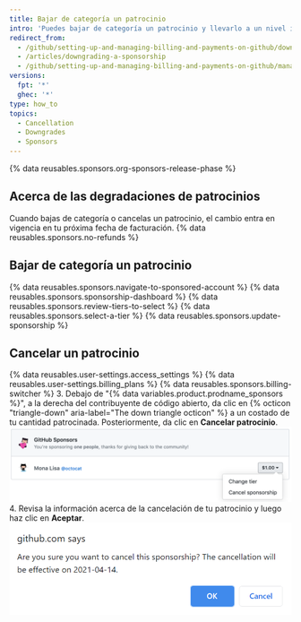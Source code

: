 ```yaml
---
title: Bajar de categoría un patrocinio
intro: 'Puedes bajar de categoría un patrocinio y llevarlo a un nivel inferior, o bien cancelar tu patrocinio.'
redirect_from:
  - /github/setting-up-and-managing-billing-and-payments-on-github/downgrading-a-sponsorship
  - /articles/downgrading-a-sponsorship
  - /github/setting-up-and-managing-billing-and-payments-on-github/managing-billing-for-github-sponsors/downgrading-a-sponsorship
versions:
  fpt: '*'
  ghec: '*'
type: how_to
topics:
  - Cancellation
  - Downgrades
  - Sponsors
---
```


{% data reusables.sponsors.org-sponsors-release-phase %}

## Acerca de las degradaciones de patrocinios

Cuando bajas de categoría o cancelas un patrocinio, el cambio entra en vigencia en tu próxima fecha de facturación. {% data reusables.sponsors.no-refunds %}

## Bajar de categoría un patrocinio

{% data reusables.sponsors.navigate-to-sponsored-account %}
{% data reusables.sponsors.sponsorship-dashboard %}
{% data reusables.sponsors.review-tiers-to-select %}
{% data reusables.sponsors.select-a-tier %}
{% data reusables.sponsors.update-sponsorship %}

## Cancelar un patrocinio

{% data reusables.user-settings.access_settings %}
{% data reusables.user-settings.billing_plans %}
{% data reusables.sponsors.billing-switcher %}
3. Debajo de "{% data variables.product.prodname_sponsors %}", a la derecha del contribuyente de código abierto, da clic en {% octicon "triangle-down" aria-label="The down triangle octicon" %} a un costado de tu cantidad patrocinada. Posteriormente, da clic en **Cancelar patrocinio**. ![Botón Cancelar patrocinio](/assets/images/help/billing/edit-sponsor-billing.png)
4. Revisa la información acerca de la cancelación de tu patrocinio y luego haz clic en **Aceptar**. ![Casilla de confirmación de cancelación](/assets/images/help/billing/confirm-sponsorship-cancellation.png)
